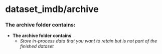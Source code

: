 # dataset_imdb/archive
### The archive folder contains: 
 - **The archive folder contains**
   - *Store in-process data that you want to retain but is not part of the finished dataset*
  

 
